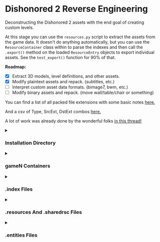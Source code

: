 # Dishonored 2 Reverse Engineering

Deconstructing the Dishonored 2 assets with the end goal of creating custom levels.

At this stage you can use the `resources.py` script to extract the assets from
the game data. It doesn't do anything automatically, but you can use the
`ResourceContainer` class within to parse the indexes and then call the `.export()`
method on the loaded `ResourceEntry` objects to export individual assets. See
the `test_export()` function for 90% of that.

**Roadmap:**
- [X] Extract 3D models, level definitions, and other assets.
- [X] Modify plaintext assets and repack. (subtitles, etc.)
- [ ] Interpret custom asset data formats. (bimage7, bwm, etc.)
- [ ] Modify binary assets and repack. (move wall/table/chair or something)

You can find a list of all packed file extensions with some basic notes [here.](docs/dst-exts.txt)

And a csv of Type, SrcExt, DstExt combos [here.](docs/type-src-dst-combos.csv)

A lot of work was already done by the wonderful folks [in this thread!](https://forum.xentax.com/viewtopic.php?t=15518)

<details>
<summary><h3>Installation Directory</h3></summary>

Here is an example installation directory:

```
Dishonored2/
└───base/
    ├───cfg/
    ├───pck/
    ├───shaderCache/
    ├───video/
    ├───game1.index
    ├───game1.resources
    ├───game1_001.index
    ├───game1_001.resources
    ~~~~
    ├───game1_005.index
    ├───game1_005.resources
    ├───game1_patch.index
    ├───game1_patch.resources
    ~~~~
    ├───game4_patch.index
    ├───game4_patch.resources
    ├───master.index
    ├───shared_2_3.sharedrsc
    ~~~~
```

The files in the `pck` and `video` directories seem to be sound effect, voice line,
and video assets which would be dependent on localization so are likely delivered
in separate per region depots. So we are mostly concerned with the `.index`,
`.resources`, and `.sharedrsc` files.
</details>

<details>
<summary><h3>gameN Containers</h3></summary>

I'm not sure what the significance of each `gameN` group is, they seem to just
contain chunks of the game in an order that roughly matches a normal playthrough.

I call these groups with matching `gameN` prefixes "containers".

Within each container it seems you can have up to 1000 patch levels, `_001` thru
`_999` and a final `_patch` entry. In reality each container always has `_001`
thru `_005` and a final `_patch`.

Each level appears to supersede the previous levels. For example, all of the
entries in `game1.index` are present in `game1_001.index` with only minor changes
and a few additions.

It does seem like later patch levels can de-list entries. Leaving chunks of some
`.resources` files orphaned.

But `.resources` files themselves never go unused! Later patch levels always
reference data in the earlier `.resources`. Though an entry in a later patch level
can point the same "destination" asset to a different `.resources` file, this
should be obvious as a way to let devs bundle new versions of textures/models/etc.
without breaking old builds or modifying files in place once they have been shipped.

Interestingly there is nothing stored in the `game4` container!

Oh, and entries in an index never reference `.resources` in different container
aside from the special shared resource file.
</details>

<details>
<summary><h3>.index Files</h3></summary>

Each `.index` file can be at most `uint32 - 32` bytes long.

Here is a pseudo-code representation of the format:

***Note:*** All values are big-endian unless noted.

```
struct Index {
    uint8     // Type Indicator (always 0x05)
    char[3]   // Format Indicator (always "SER")
    uint32    // Size Of Index (minus 32 bytes for this header section)
    uint8[24] // Padding? (always seems to be filled with null bytes)
    uint32    // Count Of Entries
    Entry[N]  // List Of Entries (exactly matching count)
}

struct Entry {
    uint32    // ID Of Entry (seems to follow position in index, but not always)
    uint32    // Little-Endian Type String Size
    char[N]   // Type String (seems to be a type identifier)
    uint32    // Little-Endian Source String Size
    char[N]   // Source String (seems to be a source name, pre-build file/variable)
    uint32    // Little-Endian Destination String Size
    char[N]   // Destination String (seems to be the destination name, built asset)
    uint64    // Resource File Byte Offset
    uint32    // Actual Byte Size
    uint32    // Packed Byte Size
    uint16    // Flags
    uint16    // Flags
}
```

You will see how the resource offset, actual, and packed byte sizes are used in
the section on `.resources` files.

The flags are interesting. If you shift the second set right by 2 bits it refers
to which `.resources` file the data is stored in, so if you see `0` that is
`gameN.resources`, `1` is `gameN_001.resources`, and on with `6` being
`gameN_patch.resources`. You can verify this by seeing that the indexes will
only have flags set for their own patch level and previous patch levels.

One exception is if the top bit is set in the second set of flags. This seems to
indicate that the data is stored in `shared_2_3.sharedrsc`. No idea why, maybe
this was done to avoid some kind of max open files limit for specific platforms.
In any case the data does seem to be in there and correct!

No idea what the first set of flags means, sometimes you see 32 in there!
</details>

<details>
<summary><h3>.resources And .sharedrsc Files</h3></summary>

Each `.resources` file can be at most `uint64 - 4` bytes long and `.sharedrsc`
files are identical.

The format here is like the index but with basically no metadata other than a
4 byte header, `04 53 45 52`. Always the `0x04` followed by the `"SER"` string
just like in the index!

The rest is just raw data, we use the index to interpret it!

Each entry in the index contains flags that tell you which `.resources` file to
use (within the same container). And within that resource file you simply grab
the packed number of bytes starting from the byte offset.

If the actual size recorded in the index entry is different (larger) than the
packed size then we need to decompress the bytes we just read using zlib.

Once that's done you should have a chunk of data that exactly matches the actual
size and can be written out or viewed however you like.

There are a ton of files packed in that are plaintext (shader definitions, subtitles,
parameters), but the vast majority of the data is binary files, I will document
their formats as I interpret them.
</details>

<details>
<summary><h3>.entities Files</h3></summary>

Each map in the game has a matching `.entities` file. These are plaintext files
that seem to be the core of each level.

They control:

* World configuration. (environment, skybox, load params, ai params, etc.)
* Player setup information.
* All dynamic assets. (lights, clutter, chains, gates, visual and audio fx, phys objs, etc.)
* Encounter/scenario logic. (kiscule diagram definitions that get run during gameplay)
* HUD elements. (mission markers at least)

I have written a simple parser for them in `entlib.py`.

[See a more detailed description of the file format here.](docs/entities.md)
</details>
